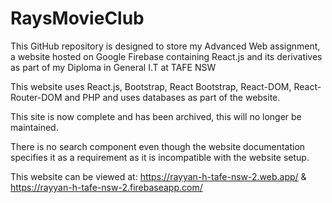# RaysMovieClub

This GitHub repository is designed to store my Advanced Web assignment, a website hosted on Google Firebase containing React.js and its derivatives as part of my Diploma in General I.T at TAFE NSW

This website uses React.js, Bootstrap, React Bootstrap, React-DOM, React-Router-DOM and PHP and uses databases as part of the website. 

This site is now complete and has been archived, this will no longer be maintained.

There is no search component even though the website documentation specifies it as a requirement as it is incompatible with the website setup.

This website can be viewed at: https://rayyan-h-tafe-nsw-2.web.app/ & https://rayyan-h-tafe-nsw-2.firebaseapp.com/
